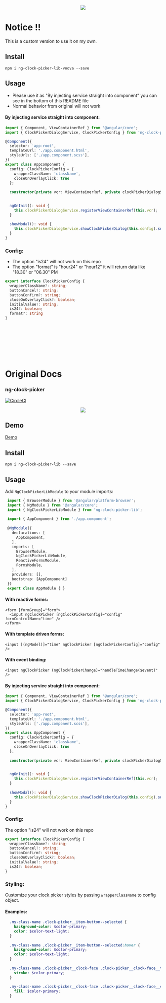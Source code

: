 

<p align="center">
  <img src="https://lh3.googleusercontent.com/fWa0fhHGVT4ltgpB96VE3uh1GEkFWMwN5Et7YF5yVI45U5RGYbFQIbpeydvEe5X7kiA_3tAMeNfRHbkkgJVPg3ERBB9UBfnq_MqtMqkF512zXBT_KtXfDCxWx7gmnBhegHXLZNHpO0Pc4sjCInFqYptKfrey3YjHqiYFPdLktXSlPc5eakvnwQxDBLMZ1bPbGhql9KSJyTNaJB0r98h3vi4QZKJyFTs2yu1i77axieMLq7PPty1OQ5HRd-p58wDvJKP5TiYh2v2Q1Lh1ouemSAfx0UqdZeDI-zypeEbcIzzqPA5-ga5SmRNn0FDNhZ6TUgQOpzAM6fz-z7YIXgXqYHQPDterLSatbgIyCgeGTKTfqeU9k5OTr2yJ5gJbGp0ti7bRcOUMRAYYtsImnzfwEqUBOp-k4ptSi75C5sT-XSFD1yKVOyyPccJ56_oRPbz4y3e5T-Cc4SQtRoRgAjymLpV_cQRH0SRDeOZ-EChafgn_kcjaImwV70QYeN-jTP58Wk_s5jGSBMvFExolyndML3KoPbXWJzcsHQ10a4kjVots2NUfweGAuwocPDQPyvgtDL5VozhakidmrH6MgWD89q2rLkOknmuZK4xdPQo=w1920-h944">
</p>

# Notice !!

This is a custom version to use it on my own. 


## Install

`npm i ng-clock-picker-lib-voova --save`

## Usage
- Please use it as "By injecting service straight into component" you can see in the bottom of this README file
- Normal behavior from original will not work

#### By injecting service straight into component:

```typescript
import { Component, ViewContainerRef } from '@angular/core';
import { ClockPickerDialogService, ClockPickerConfig } from 'ng-clock-picker-lib';

@Component({
  selector: 'app-root',
  templateUrl: './app.component.html',
  styleUrls: ['./app.component.scss'],
})
export class AppComponent {
  config: ClockPickerConfig = { 
    wrapperClassName: 'className', 
    closeOnOverlayClick: true 
  };
  
  constructor(private vcr: ViewContainerRef, private clockPickerDialogService: ClockPickerDialogService) {}
  

  ngOnInit(): void {
    this.clockPickerDialogService.registerViewContainerRef(this.vcr);
  }
  
  showModal(): void {
    this.clockPickerDialogService.showClockPickerDialog(this.config).subscribe((time: string) => console.log(time))
  }
}

```

### Config:

- The option "is24" will not work on this repo
- The option "format" is "hour24" or "hour12" it will return data like "18.30" or "06.30" PM

```typescript
export interface ClockPickerConfig {
  wrapperClassName?: string;
  buttonCancel?: string;
  buttonConfirm?: string;
  closeOnOverlayClick?: boolean;
  initialValue?: string;
  is24?: boolean; 
  format?: string
}
```


<br><br><br><br><br><br>
# Original Docs
### ng-clock-picker

[![CircleCI](https://circleci.com/gh/jedrzejiwanicki/ng-clockpicker/tree/master.svg?style=svg)](https://circleci.com/gh/jedrzejiwanicki/ng-clockpicker/tree/master)

<p align="center">
  <img src="https://media.giphy.com/media/nlYGE0dAam6plYGdS7/giphy.gif">
</p>


## Demo 

[Demo](http://jedrzejiwanicki.github.io/ng-clockpicker)

## Install

`npm i ng-clock-picker-lib --save`


## Usage

Add `NgClockPickerLibModule` to your module imports:

```typescript
 import { BrowserModule } from '@angular/platform-browser';
 import { NgModule } from '@angular/core';
 import { NgClockPickerLibModule } from 'ng-clock-picker-lib';
 
 import { AppComponent } from './app.component';
 
 @NgModule({
   declarations: [
     AppComponent,
   ],
   imports: [
     BrowserModule,
     NgClockPickerLibModule,
     ReactiveFormsModule,
     FormsModule,
   ],
   providers: [],
   bootstrap: [AppComponent]
 })
 export class AppModule { }

```

#### With reactive forms:
```angular2html
<form [formGroup]="form">
  <input ngClockPicker [ngClockPickerConfig]="config" formControlName="time" />
</form>
```

#### With template driven forms:
```angular2html
<input [(ngModel)]="time" ngClockPicker [ngClockPickerConfig]="config" />
```

#### With event binding:
```angular2html
<input ngClockPicker (ngClockPickerChange)="handleTimeChange($event)" />
```

#### By injecting service straight into component:

```typescript
import { Component, ViewContainerRef } from '@angular/core';
import { ClockPickerDialogService, ClockPickerConfig } from 'ng-clock-picker-lib';

@Component({
  selector: 'app-root',
  templateUrl: './app.component.html',
  styleUrls: ['./app.component.scss'],
})
export class AppComponent {
  config: ClockPickerConfig = { 
    wrapperClassName: 'className', 
    closeOnOverlayClick: true 
  };
  
  constructor(private vcr: ViewContainerRef, private clockPickerDialogService: ClockPickerDialogService) {}
  

  ngOnInit(): void {
    this.clockPickerDialogService.registerViewContainerRef(this.vcr);
  }
  
  showModal(): void {
    this.clockPickerDialogService.showClockPickerDialog(this.config).subscribe((time: string) => console.log(time))
  }
}

```

### Config:

The option "is24" will not work on this repo

```typescript
export interface ClockPickerConfig {
  wrapperClassName?: string;
  buttonCancel?: string;
  buttonConfirm?: string;
  closeOnOverlayClick?: boolean;
  initialValue?: string;
  is24?: boolean; 
}
```

### Styling:

Customize your clock picker styles by passing `wrapperClassName` to config object.

#### Examples:

```scss
  .my-class-name .clock-picker__item-button--selected {
    background-color: $color-primary;
    color: $color-text-light;
  }
  
  .my-class-name .clock-picker__item-button--selected:hover {
    background-color: $color-primary;
    color: $color-text-light;
  }
  
  .my-class-name .clock-picker__clock-face .clock-picker__clock-face__tick {
    stroke: $color-primary;
  }
  
  .my-class-name .clock-picker__clock-face .clock-picker__clock-face__center {
    fill: $color-primary;
  }

```

